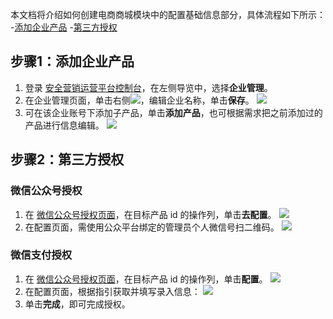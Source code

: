 本文档将介绍如何创建电商商城模块中的配置基础信息部分，具体流程如下所示：
<dx-steps>
-[添加企业产品](#stpe1)
-[第三方授权](#stpe2)
</dx-steps>

## 步骤1：添加企业产品[](id:stpe1)
1. 登录 [安全营销运营平台控制台](https://console.cloud.tencent.com/smop/auth/prodMngt)，在左侧导览中，选择**企业管理**。
2. 在企业管理页面，单击右侧![](https://qcloudimg.tencent-cloud.cn/raw/43f7a7d0c2fe8531d101a8210aecb0f3.png)，编辑企业名称，单击**保存**。
![](https://qcloudimg.tencent-cloud.cn/raw/7e1d4bf054311263fedf868bc3b8bee6.png)
3. 可在该企业账号下添加子产品，单击**添加产品**，也可根据需求把之前添加过的产品进行信息编辑。
![](https://qcloudimg.tencent-cloud.cn/raw/75a818b435716866eaf4b8e6db45bea1.png)


## 步骤2：第三方授权[](id:stpe2)
### 微信公众号授权
1. 在 [微信公众号授权页面](https://console.cloud.tencent.com/smop/third_auth/wxopen_auth)，在目标产品 id 的操作列，单击**去配置**。
![](https://qcloudimg.tencent-cloud.cn/raw/511c9d8e1707a3a0256e1b42c54138f6.png)
2. 在配置页面，需使用公众平台绑定的管理员个人微信号扫二维码。
![](https://qcloudimg.tencent-cloud.cn/raw/92a87b3e728e2854bbb2eb2f263e390a.png)

### 微信支付授权
1. 在 [微信公众号授权页面](https://console.cloud.tencent.com/smop/third_auth/wxopen_auth)，在目标产品 id 的操作列，单击**配置**。
![](https://qcloudimg.tencent-cloud.cn/raw/e66fa3dcfb0ee42342e82114bcd57eff.png)
2. 在配置页面，根据指引获取并填写录入信息：
![](https://qcloudimg.tencent-cloud.cn/raw/1258388f6f921a13303f0d015689a4e8.png)
3. 单击**完成**，即可完成授权。





